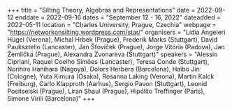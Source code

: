 +++
title = "Silting Theory, Algebras and Representations"
date = 2022-09-12
enddate = 2022-09-16
dates = "September 12 - 16, 2022"
dateadded = 2022-05-11
location = "Charles University, Prague, Czechia"
webpage = "https://networkonsilting.wordpress.com/star/"
organisers = "Lidia Angeleri Hügel (Verona), Michal Hrbek (Prague), Frederik Marks (Stuttgart), David Pauksztello (Lancaster), Jan Šťovíček (Prague), Jorge Vitória (Padova), Jan Žemlička (Prague), Alexandra Zvonareva (Stuttgart)"
speakers = "Alessio Cipriani, Raquel Coelho Simões (Lancaster), Teresa Conde (Stuttgart), Norihiro Hanihara (Nagoya), Dolors Herbera (Barcelona), Haibo Jin (Cologne), Yuta Kimura (Osaka), Rosanna Laking (Verona), Martin Kalck (Freiburg), Carlo Klapproth (Aarhus), Sergio Pavon (Stuttgart), Leonid Positselski (Prague), Liran Shaul (Prague), Hipólito Treffinger (Paris), Simone Virili (Barcelona)"
+++
